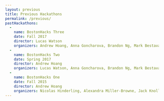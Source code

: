 ```yaml
---
layout: previous
title: Previous Hackathons
permalink: /previous/
pastHackathons:
  - 
    name: BostonHacks Three
    date: Fall 2017
    director: Lucas Watson
    organizers: Andrew Hoang, Anna Goncharova, Brandon Ng, Mark Bestavaros, Katie Quirk, Rudhra Raveendran, Ken Garber, Sean Zhang, Charles Ma, Warren Patridge, Mariana Garces Dematté, Ibrahim Shaikh, Sarah Greisdorf, Noah Naiman, Jason Cho
  - 
    name: BostonHacks Two
    date: Spring 2017
    director: Andrew Hoang
    organizers: Lucas Watson, Anna Goncharova, Brandon Ng, Mark Bestavaros, Katie Quirk, Rudhra Raveendran, Ken Garber, Sean Zhang, Charles Ma, Warren Patridge, Mariana Garces Dematté, Nicolas Hinderling, Alexandra Miller-Browne, Jack Knollmeyer, Sean Smith, Sean Zhang
  - 
    name: BostonHacks One
    date: Fall 2015
    director: Andrew Hoang
    organizers: Nicolas Hinderling, Alexandra Miller-Browne, Jack Knollmeyer, Huy Le, Sean Smith, Sean Zhang, Mark Bestavros, Dan Gorelick
---
```


